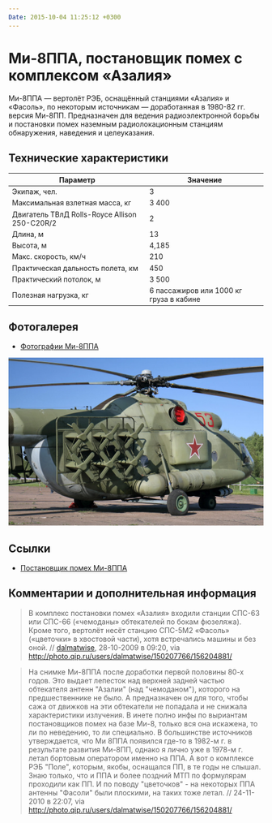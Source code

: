 ```yaml
---
Date: 2015-10-04 11:25:12 +0300
---
```


# Ми-8ППА, постановщик помех с комплексом «Азалия»

Ми-8ППА — вертолёт РЭБ, оснащённый станциями «Азалия» и «Фасоль», по некоторым
источникам — доработанная в 1980-82 гг. версия Ми-8ПП. Предназначен для ведения
радиоэлектронной борьбы и постановки помех наземным радиолокационным станциям
обнаружения, наведения и целеуказания.

## Технические характеристики

Параметр                                      | Значение
----------------------------------------------|---------
Экипаж, чел.                                  | 3
Максимальная взлетная масса, кг               | 3 400
Двигатель ТВлД Rolls-Royce Allison 250-С20R/2 | 2
Длина, м                                      | 13
Высота, м                                     | 4,185
Макс. скорость, км/ч                          | 210
Практическая дальность полета, км             | 450
Практический потолок, м                       | 3 500
Полезная нагрузка, кг                         | 6 пассажиров  или 1000 кг груза в кабине 

## Фотогалерея

* [Фотографии Ми-8ППА](img/)

[<img src="img/Mi-8PPA-Hip-K-01.jpg" width="640" />](img/)

## Ссылки

* [Постановщик помех Ми-8ППА](http://structure.mil.ru/structure/forces/air/weapons/aviation/more.htm?id=10864420@morfMilitaryModel)

## Комментарии и дополнительная информация

> В комплекс постановки помех «Азалия» входили станции СПС-63 или СПС-66 («чемоданы» обтекателей по бокам фюзеляжа).
> Кроме того, вертолёт несёт станцию СПС-5М2 «Фасоль» («цветочки» в хвостовой части), хотя встречались машины и без оной. 
> // [dalmatwise](http://photo.qip.ru/users/dalmatwise/), 28-10-2009 в 09:20, via http://photo.qip.ru/users/dalmatwise/150207766/156204881/

> На снимке Ми-8ППА после доработки первой половины 80-х годов. Это выдает
> лепесток над верхней задней частью обтекателя антенн "Азалии" (над "чемоданом"),
> которого на предшественнике не было. А предназначен он для того, чтобы сажа
> от движков на эти обтекатели не попадала и не снижала характеристики излучения.
> В инете полно инфы по выриантам постановщиков помех на базе Ми-8, только вся
> она искажена, то ли по неведению, то ли специально. В большинстве источников
> утверждается, что Ми 8ППА появился где-то в 1982-м г. в результате развития
> Ми-8ПП, однако я лично уже в 1978-м г. летал бортовым оператором именно на ППА.
> А вот о комплексе РЭБ "Поле", которым, якобы, оснащался ПП, в те годы не слышал.
> Знаю только, что и ППА и более поздний МТП по формулярам проходили как ПП.
> И по поводу "цветочков" - на некоторых ППА антенны "Фасоли" были плоскими, на таких тоже летал. 
> // 24-11-2010 в 22:07, via http://photo.qip.ru/users/dalmatwise/150207766/156204881/

